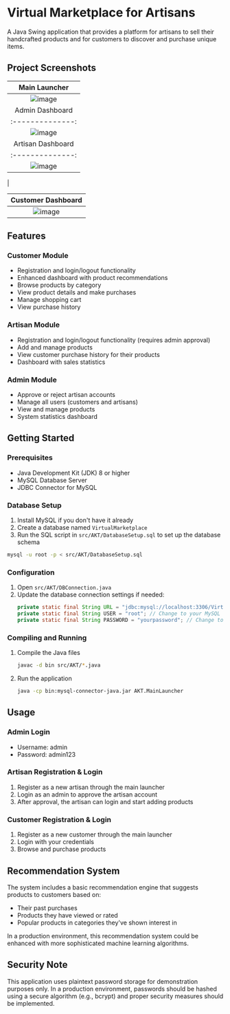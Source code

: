 # Virtual Marketplace for Artisans

A Java Swing application that provides a platform for artisans to sell their handcrafted products and for customers to discover and purchase unique items.

## Project Screenshots

| Main Launcher |
|:------------:|
| ![image](https://github.com/user-attachments/assets/1f2f7d3e-9137-414c-b16c-2c99887f392c)
| Admin Dashboard | 
|:--------------:|
 | ![image](https://github.com/user-attachments/assets/9d8f07c5-c6c7-4dd4-9942-a49f070c6bc9)
 | Artisan Dashboard |
 |:--------------:|
 | ![image](https://github.com/user-attachments/assets/75976b69-7e75-466a-9aea-4560997a6aaa)
 |

| Customer Dashboard |
|:------------------:|
| ![image](https://github.com/user-attachments/assets/39d7b03b-7c23-460f-95dc-0a17895f5203)

## Features

### Customer Module
- Registration and login/logout functionality
- Enhanced dashboard with product recommendations
- Browse products by category
- View product details and make purchases
- Manage shopping cart
- View purchase history

### Artisan Module
- Registration and login/logout functionality (requires admin approval)
- Add and manage products
- View customer purchase history for their products
- Dashboard with sales statistics

### Admin Module
- Approve or reject artisan accounts
- Manage all users (customers and artisans)
- View and manage products
- System statistics dashboard

## Getting Started

### Prerequisites
- Java Development Kit (JDK) 8 or higher
- MySQL Database Server
- JDBC Connector for MySQL

### Database Setup
1. Install MySQL if you don't have it already
2. Create a database named `VirtualMarketplace`
3. Run the SQL script in `src/AKT/DatabaseSetup.sql` to set up the database schema

```bash
mysql -u root -p < src/AKT/DatabaseSetup.sql
```

### Configuration
1. Open `src/AKT/DBConnection.java`
2. Update the database connection settings if needed:
   ```java
   private static final String URL = "jdbc:mysql://localhost:3306/VirtualMarketplace";
   private static final String USER = "root"; // Change to your MySQL username
   private static final String PASSWORD = "yourpassword"; // Change to your MySQL password
   ```

### Compiling and Running
1. Compile the Java files
   ```bash
   javac -d bin src/AKT/*.java
   ```
2. Run the application
   ```bash
   java -cp bin:mysql-connector-java.jar AKT.MainLauncher
   ```

## Usage

### Admin Login
- Username: admin
- Password: admin123

### Artisan Registration & Login
1. Register as a new artisan through the main launcher
2. Login as an admin to approve the artisan account
3. After approval, the artisan can login and start adding products

### Customer Registration & Login
1. Register as a new customer through the main launcher
2. Login with your credentials
3. Browse and purchase products

## Recommendation System

The system includes a basic recommendation engine that suggests products to customers based on:
- Their past purchases
- Products they have viewed or rated
- Popular products in categories they've shown interest in

In a production environment, this recommendation system could be enhanced with more sophisticated machine learning algorithms.

## Security Note

This application uses plaintext password storage for demonstration purposes only. In a production environment, passwords should be hashed using a secure algorithm (e.g., bcrypt) and proper security measures should be implemented.

